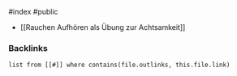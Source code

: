 #index #public

- [[Rauchen Aufhören als Übung zur Achtsamkeit]]

### Backlinks
```dataview 
list from [[#]] where contains(file.outlinks, this.file.link)
```

